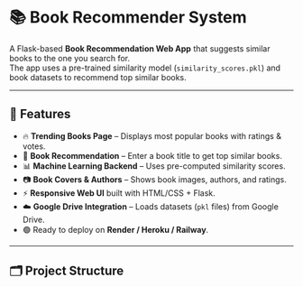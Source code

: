 # 📚 Book Recommender System

A Flask-based **Book Recommendation Web App** that suggests similar books to the one you search for.  
The app uses a pre-trained similarity model (`similarity_scores.pkl`) and book datasets to recommend top similar books.

---

## 🌟 Features
- 🔥 **Trending Books Page** – Displays most popular books with ratings & votes.
- 🔎 **Book Recommendation** – Enter a book title to get top similar books.
- 📊 **Machine Learning Backend** – Uses pre-computed similarity scores.
- 📷 **Book Covers & Authors** – Shows book images, authors, and ratings.
- ⚡ **Responsive Web UI** built with HTML/CSS + Flask.
- ☁️ **Google Drive Integration** – Loads datasets (`pkl` files) from Google Drive.
- 🟢 Ready to deploy on **Render / Heroku / Railway**.

---

## 🗂️ Project Structure
